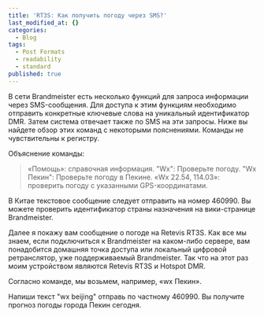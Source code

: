 ```yaml
---
title: 'RT3S: Как получить погоду через SMS?'
last_modified_at: {}
categories:
  - Blog
tags:
  - Post Formats
  - readability
  - standard
published: true
---
```

В сети Brandmeister есть несколько функций для запроса информации через SMS-сообщения. Для доступа к этим функциям необходимо отправить конкретные ключевые слова на уникальный идентификатор DMR. Затем система отвечает также по SMS на эти запросы. Ниже вы найдете обзор этих команд с некоторыми пояснениями. Команды не чувствительны к регистру.

Объяснение команды:

> «Помощь»: справочная информация.
"Wx": Проверьте погоду.
"Wx Пекин": Проверьте погоду в Пекине.
«Wx 22.54, 114.03»: проверить погоду с указанными GPS-координатами.

В Китае текстовое сообщение следует отправить на номер 460990. Вы можете проверить идентификатор страны назначения на вики-странице Brandmeister.

Далее я покажу вам сообщение о погоде на Retevis RT3S. Как все мы знаем, если подключиться к Brandmeister на каком-либо сервере, вам понадобится домашняя точка доступа или локальный цифровой ретранслятор, уже поддерживаемый Brandmeister. Так что на этот раз моим устройством являются Retevis RT3S и Hotspot DMR.


Согласно команде, мы возьмем, например, «wx Пекин».

Напиши текст "wx beijing" отправь по частному 460990. Вы получите прогноз погоды города Пекин сегодня.
